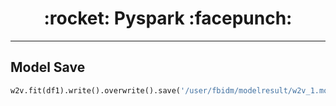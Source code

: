 <h1 align = "center">:rocket: Pyspark :facepunch:</h1>

---

## Model Save
```python
w2v.fit(df1).write().overwrite().save('/user/fbidm/modelresult/w2v_1.model')
```
